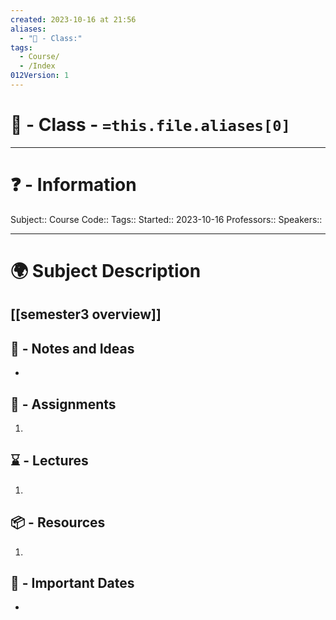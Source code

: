 ```yaml
---
created: 2023-10-16 at 21:56
aliases:
  - "🏫 - Class:"
tags:
  - Course/
  - /Index
012Version: 1
---
```


# 📃 - Class - `=this.file.aliases[0]`

---
# ❓ - Information
Subject::
Course Code::
Tags::
Started:: 2023-10-16
Professors::
Speakers::

---
# 🌍 Subject Description
[[semester3 overview]]
---

## 📜 - Notes and Ideas
- 
## 🎯 - Assignments
1. 
## ⌛ - Lectures
1. 
## 📦 - Resources
1. 
## 📅 - Important Dates
- 
